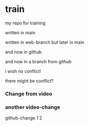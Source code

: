 # train
my repo for training

written in main


written in web-branch
but later in main

and now in github

and now in a branch from github

i wish no conflict!

there might be conflict?


### Change from video

### another video-change

github-change
1
2